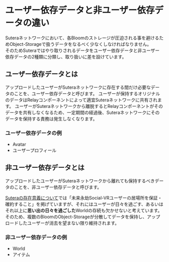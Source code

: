 # ユーザー依存データと非ユーザー依存データの違い

Suteraネットワークにおいて、各Bloomのストレージが圧迫される事を避けるためObject-Storageで扱うデータをなるべく少なくしなければなりません。  
そのためSuteraではやり取りされるデータをユーザー依存データと非ユーザー依存データの2種類に分類し、取り扱いに差を設けています。


## ユーザー依存データとは

アップロードしたユーザーがSuteraネットワークに存在する間だけ必要なデータのことを、ユーザー依存データと呼びます。
ユーザーが保持するオリジナルのデータはRelayコンポーネントによって適宜Suteraネットワークに共有されます。
ユーザーがSuteraネットワークから離脱するとRelayコンポーネントがそのデータを共有しなくなるため、一定期間の経過後、Suteraネットワークにそのデータを保持する責務は発生しなくなります。

### ユーザー依存データの例

- Avatar
- ユーザープロフィール

## 非ユーザー依存データとは

アップロードしたユーザーがSuteraネットワークから離れても保持するべきデータのことを、非ユーザー依存データと呼びます。

[Suteraの存在意義について](sutera/01-significance-of-sutera's-existence.md)では「未来永劫Social-VRユーザーの居場所を保証・確約すること」を掲げていますが、それにはユーザーが日々を過ごす、あるいはそれ以上に**思い出の日々を過ごした**Worldの存続も欠かせないと考えています。
そのため、複数のBloomのObject-Storageが分散してデータを保持し、アップロードしたユーザーが消去を望まない限り維持されます。

### 非ユーザー依存データの例

- World
- アイテム
